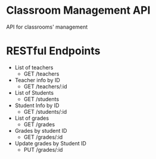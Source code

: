 # Classroom Management API
API for classrooms' management

# RESTful Endpoints
* List of teachers
    * GET /teachers
* Teacher info by ID
    * GET /teachers/:id
* List of Students    
    * GET /students
* Student Info by ID
    * GET /students/:id
* List of grades
    * GET /grades
* Grades by student ID    
    * GET /grades/:id
* Update grades by Student ID
    * PUT /grades/:id
